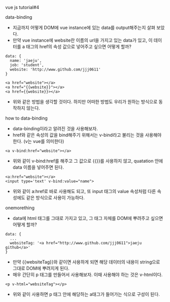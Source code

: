 vue js tutorial#4

data-binding
  - 지금까지 어떻게 DOM에 vue instance에 있는 data를 output해주는지 살펴 보았다.
  - 만약 vue instance에 website란 이름의 url을 가지고 있는 data가 있고, 이 데이터를 a 태그의 href의 속성 값으로 넣어주고 싶으면 어떻게 할까?
```
data: {
  name: 'jaeju',
  job: 'student',
  website: 'http://www.github.com/jjj0611'
}
```
```
<a href="website"></a>
<a href="{{website}}"></a>
<a href={{website}}></a>
```
  - 위와 같은 방법을 생각할 것이다. 하지만 어떠한 방법도 우리가 원하는 방식으로 동작하지 않는다.


how to data-binding
  - data-binding이라고 알려진 것을 사용해보자.
  - href와 같은 속성의 값을 bind해주기 위해서는 v-bind라고 불리는 것을 사용해야 한다. (v는 vue를 의미한다)
```
<a v-bind:href="website"></a>
```
  - 위와 같이 v-bind:href를 해주고 그 값으로 {{}}를 사용하지 않고, quatation 안에 data 이름을 넣어주면 된다.
```
<a:href="website"></a>
<input type='text' v-bind:value="name">
```
  - 위와 같이 a:href로 바로 사용해도 되고, 또 input 태그의 value 속성처럼 다른 속성에도 같은 방식으로 사용이 가능하다.
  

onemorething
- data에 html 태그를 그대로 가지고 있고, 그 태그 자체를 DOM에 뿌려주고 싶으면 어떻게 할까?
```
data: {
  ...
  websiteTag: '<a href="http://www.github.com/jjj0611">jaeju github</a>'
}
```
  - 만약 {{websiteTag}}와 같이면 사용하게 되면 해당 데이터의 내용이 string으로 그대로 DOM에 뿌려지게 된다.
  - 매우 간단히 p 태그를 만들어서 사용해보자. 이때 사용해야 하는 것은 v-html이다.
```
<p v-html="websiteTag"></p>
```
  - 위와 같이 사용하면 p 태그 안에 해당하는 a태그가 들어가는 식으로 구성이 된다.
